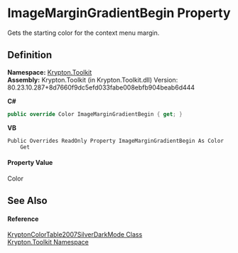 # ImageMarginGradientBegin Property


Gets the starting color for the context menu margin.



## Definition
**Namespace:** <a href="79d2eac2-21f4-54ff-7552-b20c33c30600.md">Krypton.Toolkit</a>  
**Assembly:** Krypton.Toolkit (in Krypton.Toolkit.dll) Version: 80.23.10.287+8d7660f9dc5efd033fabe008ebfb904beab6d444

**C#**
``` C#
public override Color ImageMarginGradientBegin { get; }
```
**VB**
``` VB
Public Overrides ReadOnly Property ImageMarginGradientBegin As Color
	Get
```



#### Property Value
Color

## See Also


#### Reference
<a href="04ad1f9e-3e5d-c442-88f0-753b6ecdcb41.md">KryptonColorTable2007SilverDarkMode Class</a>  
<a href="79d2eac2-21f4-54ff-7552-b20c33c30600.md">Krypton.Toolkit Namespace</a>  
